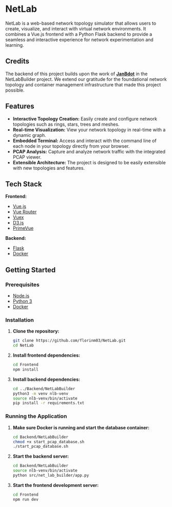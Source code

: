 # NetLab

NetLab is a web-based network topology simulator that allows users to create, visualize, and interact with virtual network environments. It combines a Vue.js frontend with a Python Flask backend to provide a seamless and interactive experience for network experimentation and learning.

## Credits

The backend of this project builds upon the work of **[JanBdot](https://github.com/JanBdot/NetLabBuilder)** in the NetLabBuilder project. We extend our gratitude for the foundational network topology and container management infrastructure that made this project possible.

## Features

- **Interactive Topology Creation:** Easily create and configure network topologies such as rings, stars, trees and meshes.
- **Real-time Visualization:** View your network topology in real-time with a dynamic graph.
- **Embedded Terminal:** Access and interact with the command line of each node in your topology directly from your browser.
- **PCAP Analysis:** Capture and analyze network traffic with the integrated PCAP viewer.
- **Extensible Architecture:** The project is designed to be easily extensible with new topologies and features.

## Tech Stack

**Frontend:**

- [Vue.js](https://vuejs.org/)
- [Vue Router](https://router.vuejs.org/)
- [Vuex](https://vuex.vuejs.org/)
- [D3.js](https://d3js.org/)
- [PrimeVue](https://www.primefaces.org/primevue/)

**Backend:**

- [Flask](https://flask.palletsprojects.com/en/2.3.x/)
- [Docker](https://www.docker.com/)

## Getting Started

### Prerequisites

- [Node.js](https://nodejs.org/en/)
- [Python 3](https://www.python.org/downloads/)
- [Docker](https://www.docker.com/get-started)

### Installation

1.  **Clone the repository:**

    ```bash
    git clone https://github.com/florinm03/NetLab.git
    cd NetLab
    ```

2.  **Install frontend dependencies:**

    ```bash
    cd Frontend
    npm install
    ```

3.  **Install backend dependencies:**

    ```bash
    cd ../Backend/NetLabBuilder
    python3 -m venv nlb-venv
    source nlb-venv/bin/activate
    pip install -r requirements.txt
    ```

### Running the Application

1.  **Make sure Docker is running and start the database container:**

    ```bash
    cd Backend/NetLabBuilder
    chmod +x start_pcap_database.sh
    ./start_pcap_database.sh
    ```

2.  **Start the backend server:**

    ```bash
    cd Backend/NetLabBuilder
    source nlb-venv/bin/activate
    python src/net_lab_builder/app.py
    ```

3.  **Start the frontend development server:**

    ```bash
    cd Frontend
    npm run dev
    ```


